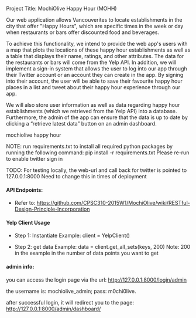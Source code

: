 Project Title: MochiOlive Happy Hour (MOHH)

Our web application allows Vancouverites to locate establishments in the city that offer "Happy Hours", which are specific times in the week or day when restaurants or bars offer discounted food and beverages.

To achieve this functionality, we intend to provide the web app's users with a map that plots the locations of these happy hour establishments as well as a table that displays their name, ratings, and other attributes. The data for the restaurants or bars will come from the Yelp API. In addition, we will implement a sign-in system that allows the user to log into our app through their Twitter account or an account they can create in the app. By signing into their account, the user will be able to save their favourite happy hour places in a list and tweet about their happy hour experience through our app.

We will also store user information as well as data regarding happy hour establishments (which we retrieved from the Yelp API) into a database. Furthermore, the admin of the app can ensure that the data is up to date by clicking a “retrieve latest data” button on an admin dashboard.

mochiolive happy hour

NOTE: run requirements.txt to install all required python packages by running the following command:
        pip install -r requirements.txt
Please re-run to enable twitter sign in

TODO: For testing locally, the web-url and call back for twitter is pointed to 127.0.0.1:8000
Need to change this in times of deployment

#### API Endpoints: 
- Refer to: https://github.com/CPSC310-2015W1/MochiOlive/wiki/RESTful-Design-Principle-Incorporation


#### Yelp Client Usage

- Step 1: Instantiate 
        Example: client = YelpClient()

- Step 2: get data
        Example: data = client.get_all_sets(keys, 200) 
        Note: 200 in the example in the number of data points you want to get


#### admin info:
you can access the login page via the url: http://127.0.0.1:8000/login/admin

the username is: mochiolive_admin; 
pass: m0chi0live. 

after successful login, it will redirect you to the page: http://127.0.0.1:8000/admin/dashboard/

